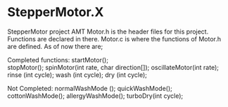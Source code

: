 # StepperMotor.X
StepperMotor project AMT
Motor.h is the header files for this project. Functions are declared in there.
Motor.c is where the functions of Motor.h are defined. As of now there are;

Completed functions:
startMotor();  
stopMotor(); 
spinMotor(int rate, char direction[]);
oscillateMotor(int rate);
rinse (int cycle);
wash (int cycle);
dry (int cycle);

Not Completed:
normalWashMode (); 
quickWashMode();
cottonWashMode();
allergyWashMode();
turboDry(int cycle);
